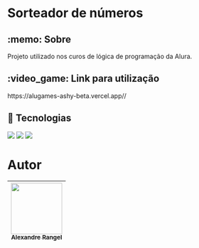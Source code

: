 <h1>Sorteador de números</h1>

<h2> :memo: Sobre</h2>
<p>Projeto utilizado nos curos de lógica de programação da Alura.</p>

<h2> :video_game: Link para utilização</h2>
<p>https://alugames-ashy-beta.vercel.app//</p>

## :rocket: Tecnologias
<div>
 <img src="https://img.shields.io/badge/HTML-239120?style=for-the-badge&logo=html5&logoColor=white">
 <img src="https://img.shields.io/badge/CSS-239120?style=for-the-badge&logo=css3&logoColor=white">
 <img src="https://img.shields.io/badge/JavaScript-F7DF1E?style=for-the-badge&logo=javascript&logoColor=black">
</div>

# Autor

| [<img loading="lazy" src="https://avatars.githubusercontent.com/u/161789533?v=4" width=115><br><sub>Alexandre Rangel</sub>](https://github.com/aleerangel) |
| :---: | 
